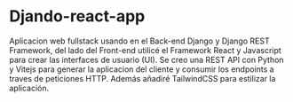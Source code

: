 # Djando-react-app
Aplicacion web fullstack usando en el Back-end Django y Django REST Framework, del lado del Front-end utilicé el Framework React y Javascript para crear las interfaces de usuario (UI). 
Se creo una REST API con Python y Vitejs para generar la aplicacion del cliente y consumir los endpoints a traves de peticiones HTTP.
Además añadiré TailwindCSS para estilizar la aplicación.
